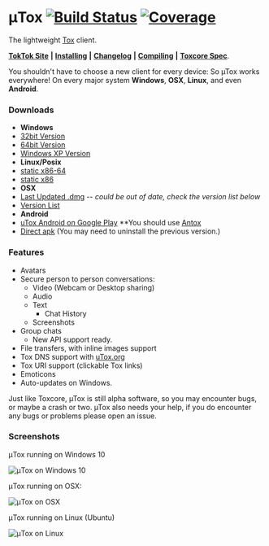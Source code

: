 # μTox [![Build Status](https://travis-ci.org/uTox/uTox.svg?branch=develop)](https://travis-ci.org/uTox/uTox) [![Coverage](https://img.shields.io/badge/coverage-0.01%25-red.svg)](#)

The lightweight [Tox](https://github.com/TokTok/toxcore) client.

[**TokTok Site**](http://toktok.github.io/) **|** [**Installing**](docs/INSTALL.md) **|** [**Changelog**](CHANGELOG.md) **|** [**Compiling**](docs/BUILD.md) **|** [**Toxcore Spec**](https://toktok.github.io/spec).

You shouldn't have to choose a new client for every device: So µTox works everywhere! On every major system **Windows**, **OSX**, **Linux**, and even **Android**.

### Downloads
* **Windows**
 * [32bit Version](https://build.tox.chat/view/uTox/job/uTox_build_windows_x86_debug/lastSuccessfulBuild/artifact/utox_windows_x86_debug.zip)
 * [64bit Version](https://build.tox.chat/view/uTox/job/uTox_build_windows_x86-64_release/lastSuccessfulBuild/artifact/utox_windows_x86-64.zip)
 * [Windows XP Version](https://build.tox.chat/job/uTox-nightly-FOR-WIN-XP_build_windows_x86_debug/lastSuccessfulBuild/artifact/utox_nightly.zip)
* **Linux/Posix**
 * [static x86-64](https://build.tox.chat/view/uTox/job/uTox_build_linux_x86-64_release/lastSuccessfulBuild/artifact/utox_linux_x86-64.tar.xz)
 * [static x86](https://build.tox.chat/view/uTox/job/uTox_build_linux_x86_release/lastSuccessfulBuild/artifact/utox_linux_x86.tar.xz)
* **OSX**
 * [Last Updated .dmg](https://github.com/uTox/uTox/releases/download/v0.9.8/uTox-0.9.8.dmg) -- *could be out of date, check the version list below*
 * [Version List](https://github.com/uTox/uTox/releases)
* **Android**
 * [uTox Android on Google Play](https://play.google.com/apps/testing/tox.client.utox) **You should use [Antox](https://play.google.com/store/apps/details?id=chat.tox.antox&hl=en)
 * [Direct apk](https://build.tox.chat/view/uTox/job/uTox_build_android_armhf_release/lastSuccessfulBuild/artifact/uTox.apk) (You may need to uninstall the previous version.)

### Features
- Avatars
- Secure person to person conversations:
  - Video (Webcam or Desktop sharing)
  - Audio
  - Text
    - Chat History
  - Screenshots
- Group chats
  - New API support ready.
- File transfers, with inline images support
- Tox DNS support with [uTox.org](http://register.utox.org/)
- Tox URI support (clickable Tox links)
- Emoticons
- Auto-updates on Windows.

Just like Toxcore, µTox is still alpha software, so you may encounter bugs, or maybe a crash or two. µTox also needs your help, if you do encounter any bugs or problems please open an issue.

### Screenshots
μTox running on Windows 10

![μTox on Windows 10](images/utox-windows10.png "μTox running on Windows 10")

μTox running on OSX:

![μTox on OSX](images/utox-osx.png "μTox running on OSX")

μTox running on Linux (Ubuntu)

![μTox on Linux](images/utox-linux.png "μTox running on Linux (Ubuntu)")
